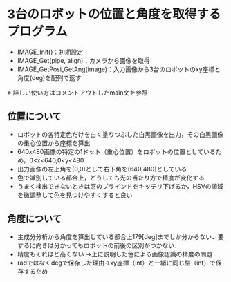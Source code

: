 # 3台のロボットの位置と角度を取得するプログラム
- IMAGE_Init()：初期設定
- IMAGE_Get(pipe, align)：カメラから画像を取得
- IMAGE_GetPosi_GetAng(image)：入力画像から3台のロボットのxy座標と角度(deg)を配列で返す
  
※ 詳しい使い方はコメントアウトしたmain文を参照

## 位置について
- ロボットの各特定色だけを白く塗りつぶした白黒画像を出力，その白黒画像の重心位置から座標を算出
- 640x480画像の特定の1ドット（重心位置）をロボットの位置としているため，0<x<640,0<y<480
- 出力画像の左上角を(0,0)として右下角を(640,480)としている
- 色で識別している都合上，どうしても光の当たり方で精度が変化する
- うまく検出できないときは窓のブラインドをキッチリ下げるか，HSVの値域を微調整して色を見つけやすくすると良い

## 角度について
- 主成分分析から角度を算出している都合上179[deg]までしか分からない．要するに向きは分かってもロボットの前後の区別がつかない．
- 精度もそれほど高くない ->上に説明した色による画像認識の精度の問題
- radではなくdegで保存した理由->xy座標（int）と一緒に同じ型（int）で保存するため
